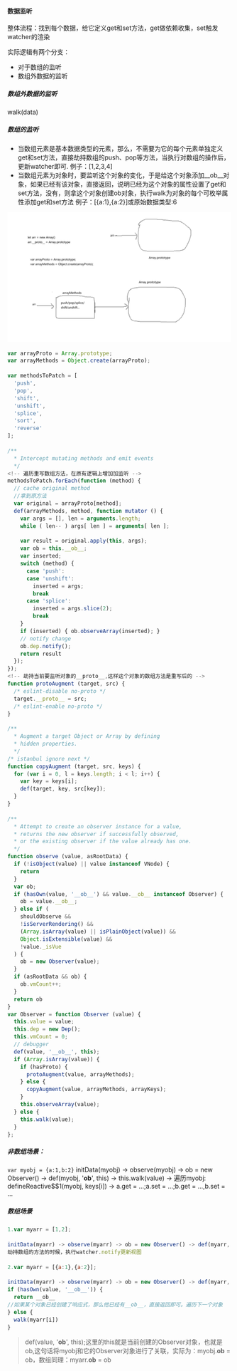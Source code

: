 #### 数据监听

整体流程：找到每个数据，给它定义get和set方法，get做依赖收集，set触发watcher的渲染

实际逻辑有两个分支：
+ 对于数组的监听
+ 数组外数据的监听

##### 数组外数据的监听
walk(data)

##### 数组的监听
+ 当数组元素是基本数据类型的元素，那么，不需要为它的每个元素单独定义get和set方法，直接劫持数组的push、pop等方法，当执行对数组的操作后，更新watcher即可.
例子：[1,2,3,4]
+ 当数组元素为对象时，要监听这个对象的变化，于是给这个对象添加__ob__对象，如果已经有该对象，直接返回，说明已经为这个对象的属性设置了get和set方法，没有，则拿这个对象创建ob对象，执行walk为对象的每个可枚举属性添加get和set方法
例子：[{a:1},{a:2}]或原始数据类型:6

![avatar](./arrayproto.png)

```javascript
var arrayProto = Array.prototype;
var arrayMethods = Object.create(arrayProto);

var methodsToPatch = [
  'push',
  'pop',
  'shift',
  'unshift',
  'splice',
  'sort',
  'reverse'
];

/**
  * Intercept mutating methods and emit events
  */
<!-- 遍历重写数组方法，在原有逻辑上增加加监听 -->
methodsToPatch.forEach(function (method) {
  // cache original method
  //拿到原方法
  var original = arrayProto[method];
  def(arrayMethods, method, function mutator () {
    var args = [], len = arguments.length;
    while ( len-- ) args[ len ] = arguments[ len ];

    var result = original.apply(this, args);
    var ob = this.__ob__;
    var inserted;
    switch (method) {
      case 'push':
      case 'unshift':
        inserted = args;
        break
      case 'splice':
        inserted = args.slice(2);
        break
    }
    if (inserted) { ob.observeArray(inserted); }
    // notify change
    ob.dep.notify();
    return result
  });
});
<!-- 劫持当前要监听对象的__proto__,这样这个对象的数组方法是重写后的 -->
function protoAugment (target, src) {
  /* eslint-disable no-proto */
  target.__proto__ = src;
  /* eslint-enable no-proto */
}

/**
  * Augment a target Object or Array by defining
  * hidden properties.
  */
/* istanbul ignore next */
function copyAugment (target, src, keys) {
  for (var i = 0, l = keys.length; i < l; i++) {
    var key = keys[i];
    def(target, key, src[key]);
  }
}

/**
  * Attempt to create an observer instance for a value,
  * returns the new observer if successfully observed,
  * or the existing observer if the value already has one.
  */
function observe (value, asRootData) {
  if (!isObject(value) || value instanceof VNode) {
    return
  }
  var ob;
  if (hasOwn(value, '__ob__') && value.__ob__ instanceof Observer) {
    ob = value.__ob__;
  } else if (
    shouldObserve &&
    !isServerRendering() &&
    (Array.isArray(value) || isPlainObject(value)) &&
    Object.isExtensible(value) &&
    !value._isVue
  ) {
    ob = new Observer(value);
  }
  if (asRootData && ob) {
    ob.vmCount++;
  }
  return ob
}
var Observer = function Observer (value) {
  this.value = value;
  this.dep = new Dep();
  this.vmCount = 0;
  // debugger
  def(value, '__ob__', this);
  if (Array.isArray(value)) {
    if (hasProto) {
      protoAugment(value, arrayMethods);
    } else {
      copyAugment(value, arrayMethods, arrayKeys);
    }
    this.observeArray(value);
  } else {
    this.walk(value);
  }
};
```
##### 非数组场景：
```var myobj = {a:1,b:2}```
initData(myobj) -> observe(myobj) -> ob = new Observer() -> def(myobj, '__ob__', this) -> this.walk(value) -> 遍历myobj: defineReactive$$1(myobj, keys[i]) -> a.get = ...;a.set = ...;b.get = ...,b.set = ...

##### 数组场景
```javascript
1.var myarr = [1,2];

initData(myarr) -> observe(myarr) -> ob = new Observer() -> def(myarr, '__ob__', this) -> protoAugment() -> myarr.__proto__ = arrayMethods -> observeArray -> return
劫持数组的方法的时候，执行watcher.notify更新视图

2.var myarr = [{a:1},{a:2}];

initData(myarr) -> observe(myarr) -> ob = new Observer() -> def(myarr, '__ob__', this) -> protoAugment() -> myarr.__proto__ = arrayMethods -> observeArray(遍历每个对象) -> hasOwn(value, '__ob__')
if (hasOwn(value, '__ob__')) {
  return __ob__
//如果某个对象已经创建了响应式，那么他已经有__ob__，直接返回即可。遍历下一个对象
} else {
  walk(myarr[i])
}
```

>def(value, '__ob__', this);这里的this就是当前创建的Observer对象，也就是ob,这句话将myobj和它的Observer对象进行了关联，实际为：myobj.__ob__ = ob，数组同理：myarr.__ob__ = ob